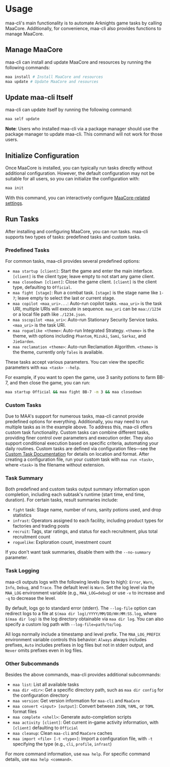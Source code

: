 # Usage

maa-cli's main functionality is to automate Arknights game tasks by calling MaaCore. Additionally, for convenience, maa-cli also provides functions to manage MaaCore.

## Manage MaaCore

maa-cli can install and update MaaCore and resources by running the following commands:

```bash
maa install # Install MaaCore and resources
maa update # Update MaaCore and resources
```

## Update maa-cli Itself

maa-cli can update itself by running the following command:

```bash
maa self update
```

**Note**: Users who installed maa-cli via a package manager should use the package manager to update maa-cli. This command will not work for those users.

## Initialize Configuration

Once MaaCore is installed, you can typically run tasks directly without additional configuration. However, the default configuration may not be suitable for all users, so you can initialize the configuration with:

```bash
maa init
```

With this command, you can interactively configure [MaaCore-related settings][config-core].

## Run Tasks

After installing and configuring MaaCore, you can run tasks. maa-cli supports two types of tasks: predefined tasks and custom tasks.

### Predefined Tasks

For common tasks, maa-cli provides several predefined options:

- `maa startup [client]`: Start the game and enter the main interface. `[client]` is the client type; leave empty to not start any game client.
- `maa closedown [client]`: Close the game client. `[client]` is the client type, defaulting to `Official`.
- `maa fight [stage]`: Run a combat task. `[stage]` is the stage name like `1-7`; leave empty to select the last or current stage.
- `maa copilot <maa_uri>...`: Auto-run copilot tasks. `<maa_uri>` is the task URI, multiple URIs will execute in sequence. `maa_uri` can be `maa://1234` or a local file path like `./1234.json`.
- `maa sscopilot <maa_uri>`: Auto-run Stationary Security Service tasks. `<maa_uri>` is the task URI.
- `maa roguelike <theme>`: Auto-run Integrated Strategy. `<theme>` is the theme, with options including `Phantom`, `Mizuki`, `Sami`, `Sarkaz`, and `JieGarden`.
- `maa reclamation <theme>`: Auto-run Reclamation Algorithm. `<theme>` is the theme, currently only `Tales` is available.

These tasks accept various parameters. You can view the specific parameters with `maa <task> --help`.

For example, if you want to open the game, use 3 sanity potions to farm BB-7, and then close the game, you can run:

```bash
maa startup Official && maa fight BB-7 -m 3 && maa closedown
```

### Custom Tasks

Due to MAA's support for numerous tasks, maa-cli cannot provide predefined options for everything. Additionally, you may need to run multiple tasks as in the example above. To address this, maa-cli offers custom task functionality. Custom tasks can combine different tasks, providing finer control over parameters and execution order. They also support conditional execution based on specific criteria, automating your daily routines. Custom tasks are defined via configuration files—see the [Custom Task Documentation][custom-task] for details on location and format. After creating a configuration file, run your custom task with `maa run <task>`, where `<task>` is the filename without extension.

### Task Summary

Both predefined and custom tasks output summary information upon completion, including each subtask's runtime (start time, end time, duration). For certain tasks, result summaries include:

- `fight` task: Stage name, number of runs, sanity potions used, and drop statistics
- `infrast`: Operators assigned to each facility, including product types for factories and trading posts
- `recruit`: Tags, star ratings, and status for each recruitment, plus total recruitment count
- `roguelike`: Exploration count, investment count

If you don't want task summaries, disable them with the `--no-summary` parameter.

### Task Logging

maa-cli outputs logs with the following levels (low to high): `Error`, `Warn`, `Info`, `Debug`, and `Trace`. The default level is `Warn`. Set the log level via the `MAA_LOG` environment variable (e.g., `MAA_LOG=debug`) or use `-v` to increase and `-q` to decrease the level.

By default, logs go to standard error (stderr). The `--log-file` option can redirect logs to a file at `$(maa dir log)/YYYY/MM/DD/HH:MM:SS.log`, where `$(maa dir log)` is the log directory obtainable via `maa dir log`. You can also specify a custom log path with `--log-file=path/to/log`.

All logs normally include a timestamp and level prefix. The `MAA_LOG_PREFIX` environment variable controls this behavior: `Always` always includes prefixes, `Auto` includes prefixes in log files but not in stderr output, and `Never` omits prefixes even in log files.

### Other Subcommands

Besides the above commands, maa-cli provides additional subcommands:

- `maa list`: List all available tasks
- `maa dir <dir>`: Get a specific directory path, such as `maa dir config` for the configuration directory
- `maa version`: Get version information for `maa-cli` and `MaaCore`
- `maa convert <input> [output]`: Convert between `JSON`, `YAML`, or `TOML` format files
- `maa complete <shell>`: Generate auto-completion scripts
- `maa activity [client]`: Get current in-game activity information, with `[client]` defaulting to `Official`
- `maa cleanup`: Clean `maa-cli` and `MaaCore` caches
- `maa import <file> [-t <type>]`: Import a configuration file, with `-t` specifying the type (e.g., `cli`, `profile`, `infrast`)

For more command information, use `maa help`. For specific command details, use `maa help <command>`.

[config-core]: config.md#maacore-related-configurations
[custom-task]: config.md#custom-tasks
